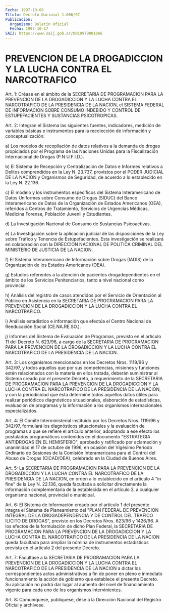 ```yaml
---
Fecha: 1997-10-08
Título: Decreto Nacional 1.066/97
Publicación:
  Organismo: Boletín Oficial
  Fecha: 1997-10-17
SAIJ: https://www.saij.gob.ar/DN19970001066
---
```

# PREVENCION DE LA DROGADICCION Y LA LUCHA CONTRA EL NARCOTRAFICO

<a id="1"></a>
Art. 1: Créase en el ámbito de la SECRETARIA DE  PROGRAMACION PARA  LA PREVENCION  DE  LA  DROGADICCION  Y  LA  LUCHA  CONTRA  EL NARCOTRAFICO  DE LA PRESIDENCIA DE LA NACION, el SISTEMA FEDERAL DE INFORMACION SOBRE  CONSUMO  INDEBIDO Y CONTROL DE ESTUPEFACIENTES Y SUSTANCIAS PSICOTROPICAS.

<a id="2"></a>
Art. 2: Integran el Sistema  las  siguientes fuentes, indicadores, medición de variables básicas e instrumentos para la recolección de información y conceptualización:

a) Los modelos de recopilación de datos  relativos  a la demanda de drogas propiciados por el Programa de las Naciones Unidas  para  la Fiscalización Internacional de Drogas (P.N.U.F.I.D.).

b)  El  Sistema  de  Recepción y Centralización de Datos e Informes relativos a Delitos comprendidos en la Ley N. 23.737, provistos por el  PODER  JUDICIAL  DE  LA NACION y Organismos  de  Seguridad,  de acuerdo a lo establecido en la Ley N. 22.136.

c) El modelo y los instrumentos específicos del Sistema Interamericano de Datos Uniformes  sobre  Consumo de Drogas (SIDUC) del  Banco  Interamericano de Datos de la Organización  de  Estados Americanos (OEA),  referidos a Centros de Tratamiento, Servicios de Urgencias Médicas, Medicina Forense, Población Juvenil y Estudiantes.

d) La Investigación  Nacional de Consumo de Sustancias Psicoactivas.

e) La Investigación sobre la aplicación judicial de las disposiciones de la Ley sobre Tráfico y Tenencia de Estupefacientes. Esta  investigación  se  realizará en colaboración con la DIRECCION NACIONAL DE POLITICA CRIMINAL  DEL  MINISTERIO  DE JUSTICIA DE LA NACION.

f) El Sistema Interamericano de Información sobre Drogas (IADIS) de la Organización de los Estados Americanos (OEA).

g) Estudios referentes a la atención de pacientes drogadependientes en  el  ámbito  de  los  Servicios  Penitenciarios,  tanto  a nivel nacional como provincial.

h)  Análisis  del  registro  de  casos atendidos por el Servicio de Orientación al Público en Asistencia en la SECRETARIA DE PROGRAMACION  PARA LA PREVENCION DE  LA  DROGADICCION  Y  LA  LUCHA CONTRA EL NARCOTRAFICO.

i)  Análisis  estadístico  e  información  que  efectúa  el  Centro Nacional de Reeducación Social (CE.NA.RE.SO.).

j) Informes del  Sistema de Evaluación de Programas, previsto en el artículo 11 del Decreto  N. 623/96,  a  cargo  de  la SECRETARIA DE PROGRAMACION  PARA  LA  PREVENCION  DE LA DROGADICCION Y  LA  LUCHA CONTRA  EL  NARCOTRAFICO  DE  LA    PRESIDENCIA  DE  LA  NACION.

<a id="3"></a>
Art. 3: Los organismos mencionados en los Decretos Nros. 1119/96 y 342/97,  y  todos  aquellos que por sus  competencias,  misiones  y funciones estén relacionados  con  la  materia  en  ellos  tratada, deberán  suministrar  al Sistema creado por el presente Decreto,  a requerimiento de la SECRETARIA  DE  PROGRAMACION PARA LA PREVENCION DE  LA  DROGADICCION  Y  LA  LUCHA CONTRA  EL  NARCOTRAFICO  DE  LA PRESIDENCIA DE LA NACION, y con  la periodicidad que ésta determine todos aquellos datos útiles para realizar  periódicos  diagnósticos situacionales, elaboración de estadísticas, evaluación de programas y  la  información  a los organismos internacionales especializados.

<a id="4"></a>
Art. 4: El Comité Interministerial  instituido  por  los  Decretos Nros. 1119/96 y 342/97, formulará los diagnósticos situacionales  y la  evaluación  de programas a que se refiere el artículo anterior, adoptando a ese efecto  los  postulados programáticos contenidos en el documento "ESTRATEGIA ANTIDROGAS  EN  EL HEMISFERIO", aprobado y ratificado por aclamación y unanimidad el 17 de octubre de 1996, en ocasión del Vigésimo Período Ordinario de  Sesiones  de la Comisión Interamericana  para  el  Control  del Abuso de Drogas (CICAD/OEA), celebrado en la Ciudad de Buenos Aires.

<a id="5"></a>
Art. 5: La SECRETARIA DE PROGRAMACION  PARA  LA  PREVENCION  DE LA DROGADICCION Y LA LUCHA CONTRA EL NARCOTRAFICO DE LA PRESIDENCIA DE LA NACION, en orden a lo establecido en el artículo 4 "in fine"  de la  Ley  N. 22.136,  queda  facultada  a  solicitar directamente la información complementaria de la establecida  en  el  artículo 3, a cualquier organismo nacional, provincial o municipal.

<a id="6"></a>
Art.  6: El Sistema de Información creado por el artículo  1  del presente integra  el  Sistema  de Planeamiento del "PLAN FEDERAL DE PREVENCION  INTEGRAL  DE  LA DROGADEPENDENCIA  Y  DE  CONTROL  DEL TRAFICO ILICITO DE DROGAS", previsto en los Decretos Nros. 623/96 y 1426/96. A los efectos de la  formulación de dicho Plan Federal, la SECRETARIA DE PROGRAMACION PARA  LA PREVENCION DE LA DROGADICCION Y LA LUCHA CONTRA EL NARCOTRAFICO DE  LA  PRESIDENCIA  DE  LA  NACION queda facultada para ampliar la nómina de instrumentos estadísticos prevista en el artículo 2 del presente Decreto.

<a id="7"></a>
Art.  7:  Facúltase  a  la  SECRETARIA  DE  PROGRAMACION  PARA LA PREVENCION DE LA DROGADICCION Y LA LUCHA CONTRA EL NARCOTRAFICO  DE LA  PRESIDENCIA  DE  LA  NACION a dictar los correspondientes actos administrativos a fin de poner  en pleno e inmediato funcionamiento la  acción  de  gobierno  que establece  el  presente  Decreto.  Su aplicación no podrá dar lugar al aumento del nivel de financiamiento vigente para cada uno de los organismos intervinientes.

<a id="8"></a>
Art.  8: Comuníquese, publíquese, dése  a la Dirección Nacional del Registro Oficial y archívese.